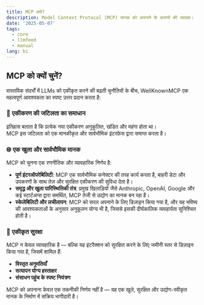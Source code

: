 ```yaml
---
title: MCP क्यों?
description: Model Context Protocol (MCP) मानक को अपनाने के कारणों की व्याख्या।
date: '2025-05-07'
tags:
  - core
  - llmfeed
  - manual
lang: hi
---
```


## MCP को क्यों चुनें?

वास्तविक संदर्भों में LLMs को एकीकृत करने की बढ़ती चुनौतियों के बीच, WellKnownMCP एक महत्वपूर्ण आवश्यकता का स्पष्ट उत्तर प्रदान करता है:

### 🧩 एकीकरण की जटिलता का समाधान

इतिहास बताता है कि प्रत्येक नया एकीकरण अनुकूलित, खंडित और महंगा होता था।  
MCP इस जटिलता को एक मानकीकृत और सार्वभौमिक इंटरफ़ेस द्वारा समाप्त करता है।

### 🌐 एक खुला और सार्वभौमिक मानक

MCP को चुनना एक रणनीतिक और व्यावहारिक निर्णय है:

- **पूर्ण इंटरऑपरेबिलिटी**: MCP एक सार्वभौमिक कनेक्टर की तरह कार्य करता है, बाहरी डेटा और उपकरणों के साथ तेज़ और सुरक्षित एकीकरण की सुविधा देता है।
- **समृद्ध और खुला पारिस्थितिकी तंत्र**: प्रमुख खिलाड़ियों जैसे Anthropic, OpenAI, Google और कई स्टार्टअप्स द्वारा समर्थित, MCP तेजी से उद्योग का मानक बन रहा है।
- **स्केलेबिलिटी और लचीलापन**: MCP को सरल अपनाने के लिए डिज़ाइन किया गया है, और यह भविष्य की आवश्यकताओं के अनुसार अनुकूलन योग्य भी है, जिससे इसकी दीर्घकालिक व्यवहार्यता सुनिश्चित होती है।

### 🔐 एकीकृत सुरक्षा

MCP न केवल व्यावहारिक है — बल्कि यह इंटरैक्शन को सुरक्षित करने के लिए जमीनी स्तर से डिज़ाइन किया गया है, जिसमें शामिल हैं:

- **विस्तृत अनुमतियाँ**
- **सत्यापन योग्य हस्ताक्षर**
- **संसाधन पहुंच के स्पष्ट नियंत्रण**

MCP को अपनाना केवल एक तकनीकी निर्णय नहीं है — यह एक खुले, सुरक्षित और उद्योग-स्वीकृत मानक के निर्माण में सक्रिय भागीदारी है।
